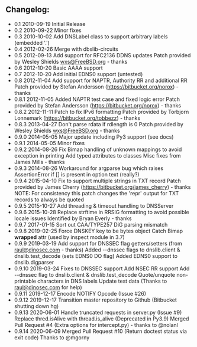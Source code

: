 ## Changelog:

*   0.1     2010-09-19  Initial Release
*   0.2     2010-09-22  Minor fixes
*   0.3     2010-10-02  Add DNSLabel class to support arbitrary labels (embedded '.')
*   0.4     2012-02-26  Merge with dbslib-circuits
*   0.5     2012-09-13  Add support for RFC2136 DDNS updates
                        Patch provided by Wesley Shields <wxs@FreeBSD.org> - thanks
*   0.6     2012-10-20  Basic AAAA support
*   0.7     2012-10-20  Add initial EDNS0 support (untested)
*   0.8     2012-11-04  Add support for NAPTR, Authority RR and additional RR
                        Patch provided by Stefan Andersson (https://bitbucket.org/norox) - thanks
*   0.8.1   2012-11-05  Added NAPTR test case and fixed logic error
                        Patch provided by Stefan Andersson (https://bitbucket.org/norox) - thanks
*   0.8.2   2012-11-11  Patch to fix IPv6 formatting
                        Patch provided by Torbjorn Lonnemark (https://bitbucket.org/tobbezz) - thanks
*   0.8.3   2013-04-27  Don't parse rdata if rdlength is 0
                        Patch provided by Wesley Shields <wxs@FreeBSD.org> - thanks
*   0.9.0   2014-05-05  Major update including Py3 support (see docs)
*   0.9.1   2014-05-05  Minor fixes
*   0.9.2   2014-08-26  Fix Bimap handling of unknown mappings to avoid exception in printing
                        Add typed attributes to classes
                        Misc fixes from James Mills - thanks
*   0.9.3   2014-08-26  Workaround for argparse bug which raises AssertionError if [] is
                        present in option text (really?)
*   0.9.4   2015-04-10  Fix to support multiple strings in TXT record
                        Patch provided by James Cherry (https://bitbucket.org/james_cherry) - thanks
                        NOTE: For consistency this patch changes the 'repr' output for
                            TXT records to always be quoted
*   0.9.5   2015-10-27  Add threading & timeout handling to DNSServer
*   0.9.6   2015-10-28  Replace strftime in RRSIG formatting to avoid possible locale issues
                        Identified by Bryan Everly - thanks
*   0.9.7   2017-01-15  Sort out CAA/TYPE257 DiG parsing mismatch
*   0.9.8   2019-02-25  Force DNSKEY key to be bytes object
                        Catch Bimap __wrapped__ attr (used by inspect module in 3.7)
*   0.9.9   2019-03-19  Add support for DNSSEC flag getters/setters (from <raul@dinosec.com> - thanks)
                        Added --dnssec flags to dnslib.client & dnslib.test_decode (sets EDNS0 DO flag)
                        Added EDNS0 support to dnslib.digparser
*   0.9.10  2019-03-24  Fixes to DNSSEC support
                        Add NSEC RR support
                        Add --dnssec flag to dnslib.client & dnslib.test_decode
                        Quote/unquote non-printable characters in DNS labels
                        Update test data
                        (Thanks to <raul@dinosec.com> for help)
*   0.9.11  2019-12-17  Encode NOTIFY Opcode (Issue #26)
*   0.9.12  2019-12-17  Transition master repository to Github (Bitbucket shutting down hg)
*   0.9.13  2020-06-01  Handle truncated requests in server.py (Issue #9)
                        Replace thred.isAlive with thread.is_alive (Deprecated in Py3.9)
                        Merged Pull Request #4 (Extra options for intercept.py) - thanks to @nolanl
*   0.9.14  2020-06-09  Merged Pull Request #10 (Return doctest status via exit code)
                        Thanks to @mgorny
